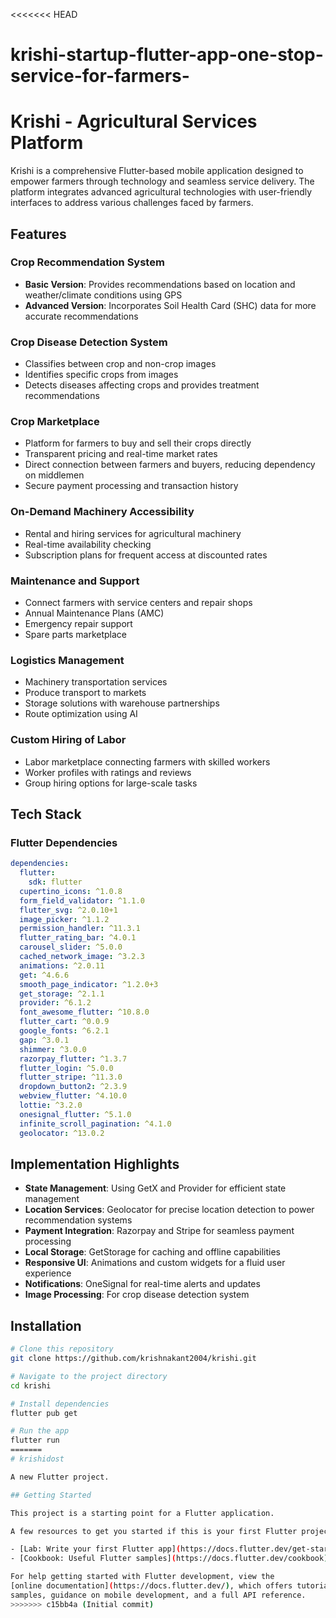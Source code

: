 <<<<<<< HEAD
# krishi-startup-flutter-app-one-stop-service-for-farmers-
# Krishi - Agricultural Services Platform

Krishi is a comprehensive Flutter-based mobile application designed to empower farmers through technology and seamless service delivery. The platform integrates advanced agricultural technologies with user-friendly interfaces to address various challenges faced by farmers.

## Features

### Crop Recommendation System
- **Basic Version**: Provides recommendations based on location and weather/climate conditions using GPS
- **Advanced Version**: Incorporates Soil Health Card (SHC) data for more accurate recommendations

### Crop Disease Detection System
- Classifies between crop and non-crop images
- Identifies specific crops from images
- Detects diseases affecting crops and provides treatment recommendations

### Crop Marketplace
- Platform for farmers to buy and sell their crops directly
- Transparent pricing and real-time market rates
- Direct connection between farmers and buyers, reducing dependency on middlemen
- Secure payment processing and transaction history

### On-Demand Machinery Accessibility
- Rental and hiring services for agricultural machinery
- Real-time availability checking
- Subscription plans for frequent access at discounted rates

### Maintenance and Support
- Connect farmers with service centers and repair shops
- Annual Maintenance Plans (AMC)
- Emergency repair support
- Spare parts marketplace

### Logistics Management
- Machinery transportation services
- Produce transport to markets
- Storage solutions with warehouse partnerships
- Route optimization using AI

### Custom Hiring of Labor
- Labor marketplace connecting farmers with skilled workers
- Worker profiles with ratings and reviews
- Group hiring options for large-scale tasks

## Tech Stack

### Flutter Dependencies
```yaml
dependencies:
  flutter:
    sdk: flutter
  cupertino_icons: ^1.0.8
  form_field_validator: ^1.1.0
  flutter_svg: ^2.0.10+1
  image_picker: ^1.1.2
  permission_handler: ^11.3.1
  flutter_rating_bar: ^4.0.1
  carousel_slider: ^5.0.0
  cached_network_image: ^3.2.3
  animations: ^2.0.11
  get: ^4.6.6
  smooth_page_indicator: ^1.2.0+3
  get_storage: ^2.1.1
  provider: ^6.1.2
  font_awesome_flutter: ^10.8.0
  flutter_cart: ^0.0.9
  google_fonts: ^6.2.1
  gap: ^3.0.1
  shimmer: ^3.0.0
  razorpay_flutter: ^1.3.7
  flutter_login: ^5.0.0
  flutter_stripe: ^11.3.0
  dropdown_button2: ^2.3.9
  webview_flutter: ^4.10.0
  lottie: ^3.2.0
  onesignal_flutter: ^5.1.0
  infinite_scroll_pagination: ^4.1.0
  geolocator: ^13.0.2
```

## Implementation Highlights

- **State Management**: Using GetX and Provider for efficient state management
- **Location Services**: Geolocator for precise location detection to power recommendation systems
- **Payment Integration**: Razorpay and Stripe for seamless payment processing
- **Local Storage**: GetStorage for caching and offline capabilities
- **Responsive UI**: Animations and custom widgets for a fluid user experience
- **Notifications**: OneSignal for real-time alerts and updates
- **Image Processing**: For crop disease detection system

## Installation

```bash
# Clone this repository
git clone https://github.com/krishnakant2004/krishi.git

# Navigate to the project directory
cd krishi

# Install dependencies
flutter pub get

# Run the app
flutter run
=======
# krishidost

A new Flutter project.

## Getting Started

This project is a starting point for a Flutter application.

A few resources to get you started if this is your first Flutter project:

- [Lab: Write your first Flutter app](https://docs.flutter.dev/get-started/codelab)
- [Cookbook: Useful Flutter samples](https://docs.flutter.dev/cookbook)

For help getting started with Flutter development, view the
[online documentation](https://docs.flutter.dev/), which offers tutorials,
samples, guidance on mobile development, and a full API reference.
>>>>>>> c15bb4a (Initial commit)
